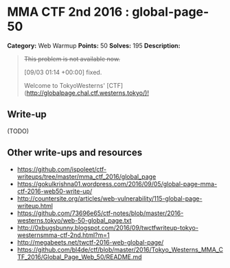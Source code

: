 # MMA CTF 2nd 2016 : global-page-50

**Category:** Web Warmup
**Points:** 50
**Solves:** 195
**Description:**

> ~~This problem is not available now.~~
>
> [09/03 01:14 +00:00] fixed.
>
>
> Welcome to TokyoWesterns' [CTF](<http://globalpage.chal.ctf.westerns.tokyo/)!>


## Write-up

(TODO)

## Other write-ups and resources

* https://github.com/ispoleet/ctf-writeups/tree/master/mma_ctf_2016/global_page
* https://gokulkrishna01.wordpress.com/2016/09/05/global-page-mma-ctf-2016-web50-write-up/
* http://countersite.org/articles/web-vulnerability/115-global-page-writeup.html
* https://github.com/73696e65/ctf-notes/blob/master/2016-westerns.tokyo/web-50-global_page.txt
* http://0xbugsbunny.blogspot.com/2016/09/twctfwriteup-tokyo-westernsmma-ctf-2nd.html?m=1
* http://megabeets.net/twctf-2016-web-global-page/
* https://github.com/bl4de/ctf/blob/master/2016/Tokyo_Westerns_MMA_CTF_2016/Global_Page_Web_50/README.md
